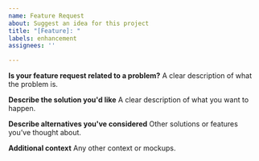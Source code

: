 ```yaml
---
name: Feature Request
about: Suggest an idea for this project
title: "[Feature]: "
labels: enhancement
assignees: ''

---
```


**Is your feature request related to a problem?**
A clear description of what the problem is.

**Describe the solution you'd like**
A clear description of what you want to happen.

**Describe alternatives you've considered**
Other solutions or features you’ve thought about.

**Additional context**
Any other context or mockups.
